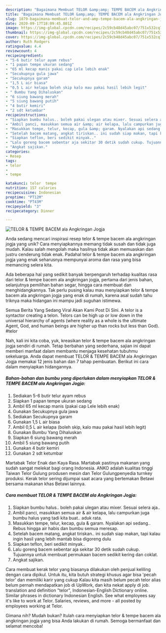 ```yaml
---
description: "Bagaimana Membuat TELOR &amp;amp; TEMPE BACEM ala Angkringan Jogja yang Bisa Manjain Lidah"
title: "Bagaimana Membuat TELOR &amp;amp; TEMPE BACEM ala Angkringan Jogja yang Bisa Manjain Lidah"
slug: 1879-bagaimana-membuat-telor-and-amp-tempe-bacem-ala-angkringan-jogja-yang-bisa-manjain-lidah
date: 2020-09-17T18:09:45.801Z
image: https://img-global.cpcdn.com/recipes/2c59cb48d45abc07/751x532cq70/telor-tempe-bacem-ala-angkringan-jogja-foto-resep-utama.jpg
thumbnail: https://img-global.cpcdn.com/recipes/2c59cb48d45abc07/751x532cq70/telor-tempe-bacem-ala-angkringan-jogja-foto-resep-utama.jpg
cover: https://img-global.cpcdn.com/recipes/2c59cb48d45abc07/751x532cq70/telor-tempe-bacem-ala-angkringan-jogja-foto-resep-utama.jpg
author: Ruth Rodgers
ratingvalue: 4.4
reviewcount: 4
recipeingredient:
- "5-6 butir telur ayam rebus"
- "1 papan tempe ukuran sedang"
- "65 ml kecap manis pakai cap Lele lebih enak"
- "Secukupnya gula jawa"
- "Secukupnya garam"
- "1,5 L air biasa"
- "0,5 L air kelapa boleh skip kalo mau pakai hasil lebih legit"
- " Bumbu Yang Dihaluskan"
- "6 siung bawang merah"
- "5 siung bawang putih"
- "4 butir kemiri"
- "2 sdt ketumbar"
recipeinstructions:
- "Siapkan bumbu halus.. boleh pakai ulegan atau mixer. Sesuai selera aja.."
- "Ambil panci, masukkan semua air &amp; air kelapa, lalu campurkan juga bumbu halus yang tadi kita buat.. aduk rata."
- "Masukkan tempe, telur, kecap, gula &amp; garam. Nyalakan api sedang.. Rebus hingga air habis dan bumbu semua meresap."
- "Setelah bacem matang, angkat tiriskan.. ini sudah siap makan, tapi kalau ingin hasil yang lebih mantab bisa digoreng dulu"
- "Siapkan teflon, beri sedikit minyak.."
- "Lalu goreng bacem sebentar aja sekitar 30 detik sudah cukup. Tujuannya untuk membuat permukaan bacem sedikit kering dan coklat."
- "Angkat sajikan."
categories:
- Resep
tags:
- telor
- 
- tempe

katakunci: telor  tempe 
nutrition: 157 calories
recipecuisine: Indonesian
preptime: "PT12M"
cooktime: "PT43M"
recipeyield: "3"
recipecategory: Dinner

---
```



![TELOR &amp; TEMPE BACEM ala Angkringan Jogja](https://img-global.cpcdn.com/recipes/2c59cb48d45abc07/751x532cq70/telor-tempe-bacem-ala-angkringan-jogja-foto-resep-utama.jpg)

Anda sedang mencari inspirasi resep telor &amp; tempe bacem ala angkringan jogja yang unik? Cara menyiapkannya memang tidak susah dan tidak juga mudah. Kalau salah mengolah maka hasilnya tidak akan memuaskan dan justru cenderung tidak enak. Padahal telor &amp; tempe bacem ala angkringan jogja yang enak seharusnya mempunyai aroma dan rasa yang bisa memancing selera kita.

Ada beberapa hal yang sedikit banyak berpengaruh terhadap kualitas rasa dari telor &amp; tempe bacem ala angkringan jogja, pertama dari jenis bahan, selanjutnya pemilihan bahan segar, hingga cara membuat dan menghidangkannya. Tak perlu pusing kalau mau menyiapkan telor &amp; tempe bacem ala angkringan jogja yang enak di rumah, karena asal sudah tahu triknya maka hidangan ini mampu jadi suguhan istimewa.

Semua Berita Yang Sedang Viral Akan Kami Post Di Sini. A telor is a syntactor creating a telon. Telors can be high up or low down in the universal hierarchy of agents (where reality as a whole is the ultimate Agent, God, and human beings are higher up than rocks but less than God). #telor


Nah, kali ini kita coba, yuk, kreasikan telor &amp; tempe bacem ala angkringan jogja sendiri di rumah. Tetap berbahan yang sederhana, sajian ini dapat memberi manfaat dalam membantu menjaga kesehatan tubuhmu sekeluarga. Anda dapat membuat TELOR &amp; TEMPE BACEM ala Angkringan Jogja memakai 12 jenis bahan dan 7 tahap pembuatan. Berikut ini cara dalam menyiapkan hidangannya.

<!--inarticleads1-->

##### Bahan-bahan dan bumbu yang diperlukan dalam menyiapkan TELOR &amp; TEMPE BACEM ala Angkringan Jogja:

1. Sediakan 5-6 butir telur ayam rebus
1. Siapkan 1 papan tempe ukuran sedang
1. Ambil 65 ml kecap manis (pakai cap Lele lebih enak)
1. Gunakan Secukupnya gula jawa
1. Sediakan Secukupnya garam
1. Gunakan 1,5 L air biasa
1. Ambil 0,5 L air kelapa (boleh skip, kalo mau pakai hasil lebih legit)
1. Gunakan  Bumbu Yang Dihaluskan
1. Siapkan 6 siung bawang merah
1. Ambil 5 siung bawang putih
1. Gunakan 4 butir kemiri
1. Gunakan 2 sdt ketumbar


Martabak Telor Enak dan Kaya Rasa. Martabak pastinya makanan yang sudah sangat melekat bagi orang Indonesia. ANKO adalah kualitas tinggi Taiwan Telor Gulung produsen mesin dan Telor Gulungpenyedia turnkey produksi. Kerak telor sering dijumpai saat acara yang bertemakan Betawi bersama makanan khas Betawi lainnya. 

<!--inarticleads2-->

##### Cara membuat TELOR &amp; TEMPE BACEM ala Angkringan Jogja:

1. Siapkan bumbu halus.. boleh pakai ulegan atau mixer. Sesuai selera aja..
1. Ambil panci, masukkan semua air &amp; air kelapa, lalu campurkan juga bumbu halus yang tadi kita buat.. aduk rata.
1. Masukkan tempe, telur, kecap, gula &amp; garam. Nyalakan api sedang.. Rebus hingga air habis dan bumbu semua meresap.
1. Setelah bacem matang, angkat tiriskan.. ini sudah siap makan, tapi kalau ingin hasil yang lebih mantab bisa digoreng dulu
1. Siapkan teflon, beri sedikit minyak..
1. Lalu goreng bacem sebentar aja sekitar 30 detik sudah cukup. Tujuannya untuk membuat permukaan bacem sedikit kering dan coklat.
1. Angkat sajikan.


Cara membuat kerak telor yang biasanya dilakukan oleh penjual keliling dengan cara dipikul. Untuk itu, kita butuh strategi khusus agar bisa &#39;pecah telor&#39; dan memiliki karir yang cukup Kalau kita masih belum pecah telor alias belum pernah mendapatkan job di UpWork, dan kita nekat apply di job. translation and definition &#34;telor&#34;, Indonesian-English Dictionary online. Similar phrases in dictionary Indonesian English. See what employees say it&#39;s like to work at Telor. Salaries, reviews, and more - all posted by employees working at Telor. 

Gimana nih? Mudah bukan? Itulah cara menyiapkan telor &amp; tempe bacem ala angkringan jogja yang bisa Anda lakukan di rumah. Semoga bermanfaat dan selamat mencoba!
